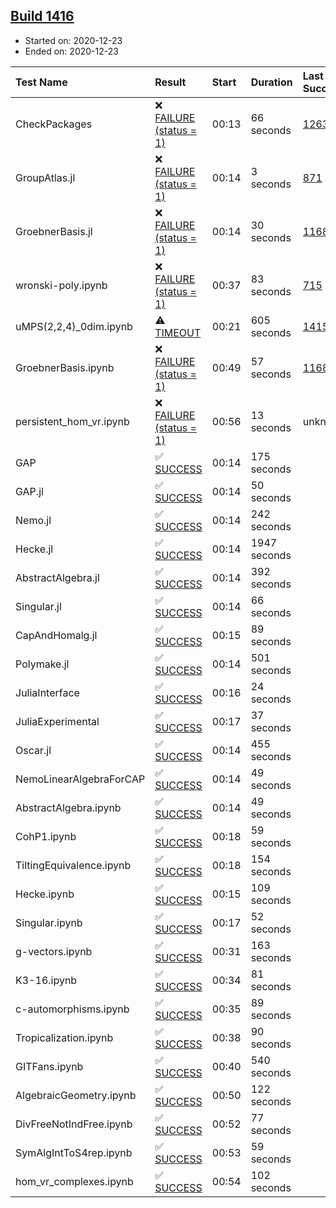 ## [Build 1416](https://oscarci.mathematik.uni-kl.de/job/oscar-stable/1416/)

* Started on: 2020-12-23
* Ended on: 2020-12-23

| Test Name    | Result | Start | Duration | Last Success | First Failure |
|:-------------|:-------|:------|:---------|:-------------|:--------------|
| CheckPackages | ❌ [FAILURE (status = 1)](https://oscarci.mathematik.uni-kl.de/job/oscar-stable/1416/artifact/logs/build-1416/CheckPackages.log) | 00:13 | 66 seconds | [1263](https://oscarci.mathematik.uni-kl.de/job/oscar-stable/1263/) | [1264](https://oscarci.mathematik.uni-kl.de/job/oscar-stable/1264/) |
| GroupAtlas.jl | ❌ [FAILURE (status = 1)](https://oscarci.mathematik.uni-kl.de/job/oscar-stable/1416/artifact/logs/build-1416/GroupAtlas.jl.log) | 00:14 | 3 seconds | [871](https://oscarci.mathematik.uni-kl.de/job/oscar-stable/871/) | [872](https://oscarci.mathematik.uni-kl.de/job/oscar-stable/872/) |
| GroebnerBasis.jl | ❌ [FAILURE (status = 1)](https://oscarci.mathematik.uni-kl.de/job/oscar-stable/1416/artifact/logs/build-1416/GroebnerBasis.jl.log) | 00:14 | 30 seconds | [1168](https://oscarci.mathematik.uni-kl.de/job/oscar-stable/1168/) | [1169](https://oscarci.mathematik.uni-kl.de/job/oscar-stable/1169/) |
| wronski-poly.ipynb | ❌ [FAILURE (status = 1)](https://oscarci.mathematik.uni-kl.de/job/oscar-stable/1416/artifact/logs/build-1416/wronski-poly.ipynb.log) | 00:37 | 83 seconds | [715](https://oscarci.mathematik.uni-kl.de/job/oscar-stable/715/) | [716](https://oscarci.mathematik.uni-kl.de/job/oscar-stable/716/) |
| uMPS(2,2,4)_0dim.ipynb | ⚠ [TIMEOUT](https://oscarci.mathematik.uni-kl.de/job/oscar-stable/1416/artifact/logs/build-1416/uMPS-2-2-4-_0dim.ipynb.log) | 00:21 | 605 seconds | [1415](https://oscarci.mathematik.uni-kl.de/job/oscar-stable/1415/) | [1416](https://oscarci.mathematik.uni-kl.de/job/oscar-stable/1416/) |
| GroebnerBasis.ipynb | ❌ [FAILURE (status = 1)](https://oscarci.mathematik.uni-kl.de/job/oscar-stable/1416/artifact/logs/build-1416/GroebnerBasis.ipynb.log) | 00:49 | 57 seconds | [1168](https://oscarci.mathematik.uni-kl.de/job/oscar-stable/1168/) | [1169](https://oscarci.mathematik.uni-kl.de/job/oscar-stable/1169/) |
| persistent_hom_vr.ipynb | ❌ [FAILURE (status = 1)](https://oscarci.mathematik.uni-kl.de/job/oscar-stable/1416/artifact/logs/build-1416/persistent_hom_vr.ipynb.log) | 00:56 | 13 seconds | unknown | unknown |
| GAP | ✅ [SUCCESS](https://oscarci.mathematik.uni-kl.de/job/oscar-stable/1416/artifact/logs/build-1416/GAP.log) | 00:14 | 175 seconds |  |  |
| GAP.jl | ✅ [SUCCESS](https://oscarci.mathematik.uni-kl.de/job/oscar-stable/1416/artifact/logs/build-1416/GAP.jl.log) | 00:14 | 50 seconds |  |  |
| Nemo.jl | ✅ [SUCCESS](https://oscarci.mathematik.uni-kl.de/job/oscar-stable/1416/artifact/logs/build-1416/Nemo.jl.log) | 00:14 | 242 seconds |  |  |
| Hecke.jl | ✅ [SUCCESS](https://oscarci.mathematik.uni-kl.de/job/oscar-stable/1416/artifact/logs/build-1416/Hecke.jl.log) | 00:14 | 1947 seconds |  |  |
| AbstractAlgebra.jl | ✅ [SUCCESS](https://oscarci.mathematik.uni-kl.de/job/oscar-stable/1416/artifact/logs/build-1416/AbstractAlgebra.jl.log) | 00:14 | 392 seconds |  |  |
| Singular.jl | ✅ [SUCCESS](https://oscarci.mathematik.uni-kl.de/job/oscar-stable/1416/artifact/logs/build-1416/Singular.jl.log) | 00:14 | 66 seconds |  |  |
| CapAndHomalg.jl | ✅ [SUCCESS](https://oscarci.mathematik.uni-kl.de/job/oscar-stable/1416/artifact/logs/build-1416/CapAndHomalg.jl.log) | 00:15 | 89 seconds |  |  |
| Polymake.jl | ✅ [SUCCESS](https://oscarci.mathematik.uni-kl.de/job/oscar-stable/1416/artifact/logs/build-1416/Polymake.jl.log) | 00:14 | 501 seconds |  |  |
| JuliaInterface | ✅ [SUCCESS](https://oscarci.mathematik.uni-kl.de/job/oscar-stable/1416/artifact/logs/build-1416/JuliaInterface.log) | 00:16 | 24 seconds |  |  |
| JuliaExperimental | ✅ [SUCCESS](https://oscarci.mathematik.uni-kl.de/job/oscar-stable/1416/artifact/logs/build-1416/JuliaExperimental.log) | 00:17 | 37 seconds |  |  |
| Oscar.jl | ✅ [SUCCESS](https://oscarci.mathematik.uni-kl.de/job/oscar-stable/1416/artifact/logs/build-1416/Oscar.jl.log) | 00:14 | 455 seconds |  |  |
| NemoLinearAlgebraForCAP | ✅ [SUCCESS](https://oscarci.mathematik.uni-kl.de/job/oscar-stable/1416/artifact/logs/build-1416/NemoLinearAlgebraForCAP.log) | 00:14 | 49 seconds |  |  |
| AbstractAlgebra.ipynb | ✅ [SUCCESS](https://oscarci.mathematik.uni-kl.de/job/oscar-stable/1416/artifact/logs/build-1416/AbstractAlgebra.ipynb.log) | 00:14 | 49 seconds |  |  |
| CohP1.ipynb | ✅ [SUCCESS](https://oscarci.mathematik.uni-kl.de/job/oscar-stable/1416/artifact/logs/build-1416/CohP1.ipynb.log) | 00:18 | 59 seconds |  |  |
| TiltingEquivalence.ipynb | ✅ [SUCCESS](https://oscarci.mathematik.uni-kl.de/job/oscar-stable/1416/artifact/logs/build-1416/TiltingEquivalence.ipynb.log) | 00:18 | 154 seconds |  |  |
| Hecke.ipynb | ✅ [SUCCESS](https://oscarci.mathematik.uni-kl.de/job/oscar-stable/1416/artifact/logs/build-1416/Hecke.ipynb.log) | 00:15 | 109 seconds |  |  |
| Singular.ipynb | ✅ [SUCCESS](https://oscarci.mathematik.uni-kl.de/job/oscar-stable/1416/artifact/logs/build-1416/Singular.ipynb.log) | 00:17 | 52 seconds |  |  |
| g-vectors.ipynb | ✅ [SUCCESS](https://oscarci.mathematik.uni-kl.de/job/oscar-stable/1416/artifact/logs/build-1416/g-vectors.ipynb.log) | 00:31 | 163 seconds |  |  |
| K3-16.ipynb | ✅ [SUCCESS](https://oscarci.mathematik.uni-kl.de/job/oscar-stable/1416/artifact/logs/build-1416/K3-16.ipynb.log) | 00:34 | 81 seconds |  |  |
| c-automorphisms.ipynb | ✅ [SUCCESS](https://oscarci.mathematik.uni-kl.de/job/oscar-stable/1416/artifact/logs/build-1416/c-automorphisms.ipynb.log) | 00:35 | 89 seconds |  |  |
| Tropicalization.ipynb | ✅ [SUCCESS](https://oscarci.mathematik.uni-kl.de/job/oscar-stable/1416/artifact/logs/build-1416/Tropicalization.ipynb.log) | 00:38 | 90 seconds |  |  |
| GITFans.ipynb | ✅ [SUCCESS](https://oscarci.mathematik.uni-kl.de/job/oscar-stable/1416/artifact/logs/build-1416/GITFans.ipynb.log) | 00:40 | 540 seconds |  |  |
| AlgebraicGeometry.ipynb | ✅ [SUCCESS](https://oscarci.mathematik.uni-kl.de/job/oscar-stable/1416/artifact/logs/build-1416/AlgebraicGeometry.ipynb.log) | 00:50 | 122 seconds |  |  |
| DivFreeNotIndFree.ipynb | ✅ [SUCCESS](https://oscarci.mathematik.uni-kl.de/job/oscar-stable/1416/artifact/logs/build-1416/DivFreeNotIndFree.ipynb.log) | 00:52 | 77 seconds |  |  |
| SymAlgIntToS4rep.ipynb | ✅ [SUCCESS](https://oscarci.mathematik.uni-kl.de/job/oscar-stable/1416/artifact/logs/build-1416/SymAlgIntToS4rep.ipynb.log) | 00:53 | 59 seconds |  |  |
| hom_vr_complexes.ipynb | ✅ [SUCCESS](https://oscarci.mathematik.uni-kl.de/job/oscar-stable/1416/artifact/logs/build-1416/hom_vr_complexes.ipynb.log) | 00:54 | 102 seconds |  |  |
